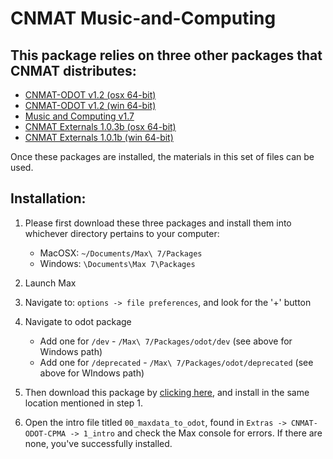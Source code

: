 # CNMAT Music-and-Computing


## This package relies on three other packages that CNMAT distributes:

- [CNMAT-ODOT v1.2 (osx 64-bit)](https://github.com/CNMAT/CNMAT-odot/releases/download/v1.2-20_beta/odot-Max-MacOSX-v1.2-20_beta.tgz)
- [CNMAT-ODOT v1.2 (win 64-bit)](https://github.com/CNMAT/CNMAT-odot/releases/download/v1.2-20_beta/odot-Max-Win32-64-v1.2-20_beta.zip)
- [Music and Computing v1.7](https://github.com/CNMAT/Music-and-Computing/archive/1.7.zip)
- [CNMAT Externals 1.0.3b (osx 64-bit)](https://github.com/CNMAT/CNMAT-Externs/releases/download/v1.0.3b/CNMAT_Externals-Max-OSX-v1.0.3b-0-gf5c5291-master.zip)
- [CNMAT Externals 1.0.1b (win 64-bit)](https://github.com/CNMAT/CNMAT-Externs/releases/download/v1.0.1_beta.0/CNMAT_Externals-Max-Win32_64-1.0.1-54-g3b9f9a61-master.zip)

Once these packages are installed, the materials in this set of files can be used.

## Installation:

1. Please first download these three packages and install them into whichever directory pertains to your computer:
    - MacOSX: `~/Documents/Max\ 7/Packages`
    - Windows: `\Documents\Max 7\Packages`

2. Launch Max

3. Navigate to:  `options -> file preferences`, and look for the '+' button

4. Navigate to odot package
    - Add one for `/dev` - `/Max\ 7/Packages/odot/dev` (see above for Windows path)
    - Add one for `/deprecated` - `/Max\ 7/Packages/odot/deprecated` (see above for WIndows path)

5. Then download this package by [clicking here](https://github.com/CNMAT/CNMAT-ODOT-CPMA/releases/download/1.0a/CNMAT-ODOT-CPMA.zip), and install in the same location mentioned in step 1.

6. Open the intro file titled `00_maxdata_to_odot`, found in `Extras -> CNMAT-ODOT-CPMA -> 1_intro` and check the Max console for errors.  If there are none, you've successfully installed.
